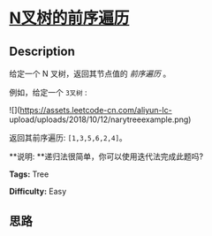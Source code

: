 # [N叉树的前序遍历][title]

## Description

给定一个 N 叉树，返回其节点值的 _前序遍历_ 。

例如，给定一个 `3叉树` :



![](https://assets.leetcode-cn.com/aliyun-lc-
upload/uploads/2018/10/12/narytreeexample.png)



返回其前序遍历: `[1,3,5,6,2,4]`。



**说明:  **递归法很简单，你可以使用迭代法完成此题吗?


**Tags:** Tree

**Difficulty:** Easy

## 思路

[title]: https://leetcode-cn.com/problems/n-ary-tree-preorder-traversal
